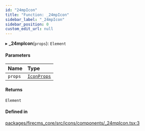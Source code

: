 ```yaml
---
id: "24mpIcon"
title: "Function: _24mpIcon"
sidebar_label: "_24mpIcon"
sidebar_position: 0
custom_edit_url: null
---
```


▸ **_24mpIcon**(`props`): `Element`

#### Parameters

| Name | Type |
| :------ | :------ |
| `props` | [`IconProps`](../types/IconProps.md) |

#### Returns

`Element`

#### Defined in

[packages/firecms_core/src/icons/components/_24mpIcon.tsx:3](https://github.com/FireCMSco/firecms/blob/d45f3739/packages/firecms_core/src/icons/components/_24mpIcon.tsx#L3)
